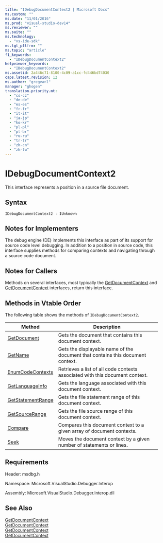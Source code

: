 ```yaml
---
title: "IDebugDocumentContext2 | Microsoft Docs"
ms.custom: ""
ms.date: "11/01/2016"
ms.prod: "visual-studio-dev14"
ms.reviewer: ""
ms.suite: ""
ms.technology: 
  - "vs-ide-sdk"
ms.tgt_pltfrm: ""
ms.topic: "article"
f1_keywords: 
  - "IDebugDocumentContext2"
helpviewer_keywords: 
  - "IDebugDocumentContext2"
ms.assetid: 2a446c71-8100-4c09-a1cc-fd446bd74030
caps.latest.revision: 12
ms.author: "gregvanl"
manager: "ghogen"
translation.priority.mt: 
  - "cs-cz"
  - "de-de"
  - "es-es"
  - "fr-fr"
  - "it-it"
  - "ja-jp"
  - "ko-kr"
  - "pl-pl"
  - "pt-br"
  - "ru-ru"
  - "tr-tr"
  - "zh-cn"
  - "zh-tw"
---
```

# IDebugDocumentContext2
This interface represents a position in a source file document.  
  
## Syntax  
  
```  
IDebugDocumentContext2 : IUnknown  
```  
  
## Notes for Implementers  
 The debug engine (DE) implements this interface as part of its support for source code level debugging. In addition to a position in source code, this interface supplies methods for comparing contexts and navigating through a source code document.  
  
## Notes for Callers  
 Methods on several interfaces, most typically the [GetDocumentContext](../../../extensibility/debugger/reference/idebugstackframe2-getdocumentcontext.md) and [GetDocumentContext](../../../extensibility/debugger/reference/idebugcodecontext2-getdocumentcontext.md) interfaces, return this interface.  
  
## Methods in Vtable Order  
 The following table shows the methods of `IDebugDocumentContext2`.  
  
|Method|Description|  
|------------|-----------------|  
|[GetDocument](../../../extensibility/debugger/reference/idebugdocumentcontext2-getdocument.md)|Gets the document that contains this document context.|  
|[GetName](../../../extensibility/debugger/reference/idebugdocumentcontext2-getname.md)|Gets the displayable name of the document that contains this document context.|  
|[EnumCodeContexts](../../../extensibility/debugger/reference/idebugdocumentcontext2-enumcodecontexts.md)|Retrieves a list of all code contexts associated with this document context.|  
|[GetLanguageInfo](../../../extensibility/debugger/reference/idebugdocumentcontext2-getlanguageinfo.md)|Gets the language associated with this document context.|  
|[GetStatementRange](../../../extensibility/debugger/reference/idebugdocumentcontext2-getstatementrange.md)|Gets the file statement range of this document context.|  
|[GetSourceRange](../../../extensibility/debugger/reference/idebugdocumentcontext2-getsourcerange.md)|Gets the file source range of this document context.|  
|[Compare](../../../extensibility/debugger/reference/idebugdocumentcontext2-compare.md)|Compares this document context to a given array of document contexts.|  
|[Seek](../../../extensibility/debugger/reference/idebugdocumentcontext2-seek.md)|Moves the document context by a given number of statements or lines.|  
  
## Requirements  
 Header: msdbg.h  
  
 Namespace: Microsoft.VisualStudio.Debugger.Interop  
  
 Assembly: Microsoft.VisualStudio.Debugger.Interop.dll  
  
## See Also  
 [GetDocumentContext](../../../extensibility/debugger/reference/idebugcanstopevent2-getdocumentcontext.md)   
 [GetDocumentContext](../../../extensibility/debugger/reference/idebugactivatedocumentevent2-getdocumentcontext.md)   
 [GetDocumentContext](../../../extensibility/debugger/reference/idebugstackframe2-getdocumentcontext.md)   
 [GetDocumentContext](../../../extensibility/debugger/reference/idebugcodecontext2-getdocumentcontext.md)